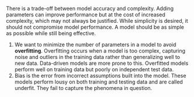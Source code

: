 There is a trade-off between model accuracy and complexity. Adding parameters can improve performance but at the cost of increased complexity, which may not always be justified. While simplicity is desired, it should not compromise model performance. A model should be as simple as possible while still being effective.

1. We want to minimize the number of parameters in a model to avoid **overfitting**. Overfitting occurs when a model is too complex, capturing noise and outliers in the training data rather than generalizing well to new data. Data-driven models are more prone to this. Overfitted models perform well on training data but poorly on independent test data.
2. Bias is the error from incorrect assumptions built into the model. These models perform lousy on both training and testing data and are called underfit. They fail to capture the phenomena in question.